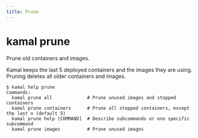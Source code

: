 ```yaml
---
title: Prune
---
```


# kamal prune

Prune old containers and images.

Kamal keeps the last 5 deployed containers and the images they are using. Pruning deletes all older containers and images.

```
$ kamal help prune
Commands:
  kamal prune all             # Prune unused images and stopped containers
  kamal prune containers      # Prune all stopped containers, except the last n (default 5)
  kamal prune help [COMMAND]  # Describe subcommands or one specific subcommand
  kamal prune images          # Prune unused images
```
